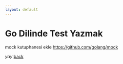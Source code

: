 ```yaml
---
layout: default
---
```

# Go Dilinde Test Yazmak

mock kutuphanesi ekle
https://github.com/golang/mock

_yay_
[back](https://microservice-base.github.io/)
